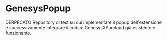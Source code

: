 # GenesysPopup

DERPECATO Repository di test su cui implementare il popup dell'estensione e successivamente integrare il codice GenesysXPurcloud già esistente e funzionante.
